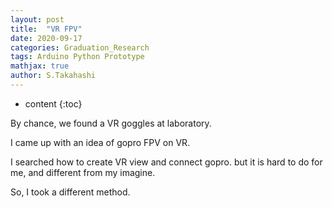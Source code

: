 ```yaml
---
layout: post
title:  "VR FPV"
date: 2020-09-17
categories: Graduation_Research 
tags: Arduino Python Prototype
mathjax: true
author: S.Takahashi
---
```


* content
{:toc}

By chance, we found a VR goggles at laboratory.


I came up with an idea of gopro FPV on VR.


I searched how to create VR view and connect gopro.
but it is hard to do for me, and different from my imagine.


So, I took a different method.